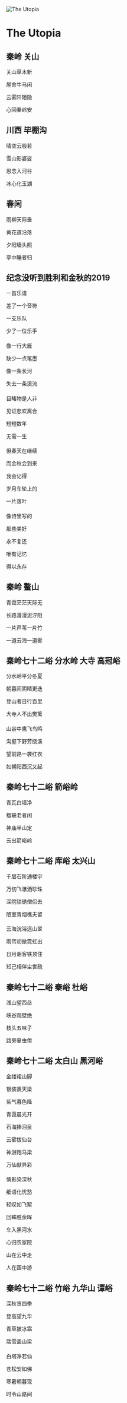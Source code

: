 ![The Utopia](https://raw.githubusercontent.com/thelou1s/thelou1s.github.io/master/home-bg.jpg)

# The Utopia

#### 

## 秦岭 关山

关山草木新

屋舍牛马闲

云雾阡陌隐

心回秦岭安

####

## 川西 毕棚沟

晴空云般若

雪山影婆娑

思念入河谷

冰心化玉湖

####

## 春闲

雨柳天际垂

黄花道沿落

夕阳墙头照

亭中睡者归

####

## 纪念没听到胜利和金秋的2019

一首乐谱

差了一个音符

一支乐队

少了一位乐手

####

像一行大雁

缺少一点笔墨

像一条长河

失去一条溪流

####

目睹物是人非

见证悲欢离合

短短数年

无需一生

####

但春天在继续

而金秋会到来

我会记得

岁月车轮上的

一片落叶

####

像诗里写的

那些美好

永不复还

唯有记忆

得以永存

####

## 秦岭 鳌山

青霭茫茫天际无

长路漫漫泥泞阻

一片芦苇一片竹

一道云海一道雾

####

## 秦岭七十二峪 分水岭 大寺 高冠峪

分水岭平分冬夏

朝暮间阴晴更迭

登山者日行百里

大寺人不出樊篱

####

山谷中鹰飞鸟鸣

沟壑下野芳绕溪

望前路一袭红衣

如朝阳西沉又起

####

## 秦岭七十二峪 箭峪岭

青瓦白墙净

楹联老者闲

神庙半山定

云出箭峪岭

####

## 秦岭七十二峪 库峪 太兴山

千层石阶通楼宇

万仞飞瀑洒珍珠

深院锁锈僧侣去

陋室青烟樵夫留

####

云海浣浴远山翠

雨帘初掀霓虹出

日月谢客铁顶住

知己相伴尘世疏

####

## 秦岭七十二峪 秦峪 杜峪

浅山望西岳

峡谷观壁绝

枝头五味子

路旁夏虫倦

####

## 秦岭七十二峪 太白山 黑河峪

金缕裙山脚

银装裹天梁

紫气暮色降

青霭晨光开

石海捧泪泉

云雾拔仙台

神游跑马梁

万仙献异彩

####

倩影染深秋

细语化忧愁

轻叹如飞絮

回眸胜余晖

车入黑河水

心归农家院

山在云中走

人在画中游

####

## 秦岭七十二峪 竹峪 九华山 谭峪

深秋览四季

登高望九华

青草披冰霜

瑞雪盖山梁

####

白塔净若仙

苍松安如佛

寒暑朝暮现

时令山路间

####
